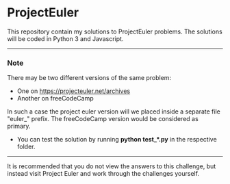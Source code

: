 # ProjectEuler

This repository contain my solutions to ProjectEuler problems. The solutions will be coded in Python 3 and Javascript.

---

### Note

There may be two different versions of the same problem:

- One on https://projecteuler.net/archives
- Another on freeCodeCamp

In such a case the project euler version will we placed inside a separate file "euler\_" prefix.
The freeCodeCamp version would be considered as primary.

- You can test the solution by running **python test\_\*.py** in the respective folder.

---

It is recommended that you do not view the answers to this challenge, but instead visit Project Euler and work through the challenges yourself.
